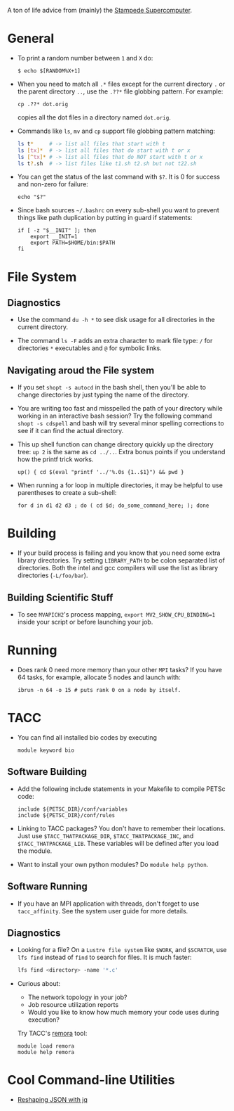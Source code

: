 A ton of life advice from (mainly) the 
[Stampede Supercomputer](https://portal.tacc.utexas.edu/user-guides/stampede2).

# General
* To print a random number between `1` and `X` do:
  ```
  $ echo $[RANDOM%X+1]
  ```

* When you need to match all `.*` files except for the current directory `.` or
  the parent directory `..`, use the `.??*` file globbing pattern. 
  For example: 
  ```
  cp .??* dot.orig
  ```
  copies all the dot files in a directory named `dot.orig`.

* Commands like `ls`, `mv` and `cp` support file globbing pattern matching:
  ```bash
  ls t*     # -> list all files that start with t
  ls [tx]*  # -> list all files that do start with t or x
  ls [^tx]* # -> list all files that do NOT start with t or x
  ls t?.sh  # -> list files like t1.sh t2.sh but not t22.sh
  ```

* You can get the status of the last command with `$?`. It is 0 for success
  and non-zero for failure:
  ```
  echo "$?"
  ```

* Since bash sources `~/.bashrc` on every sub-shell you want to prevent things
  like path duplication by putting in guard if statements:
  ```
  if [ -z "$__INIT" ]; then
      export __INIT=1
      export PATH=$HOME/bin:$PATH
  fi
  ```

# File System
## Diagnostics
* Use the command `du -h *` to see disk usage for all directories in the current directory.

* The command `ls -F` adds an extra character to mark file type: 
  `/` for directories `*` executables and `@` for symbolic links.

##  Navigating aroud the File system
* If you set `shopt -s autocd` in the bash shell, then you'll be able to change
  directories by just typing the name of the directory.

* You are writing too fast and misspelled the path of your directory while working 
  in an interactive bash session? Try the following command `shopt -s cdspell` 
  and bash will try several minor spelling corrections to see if it can find 
  the actual directory.

* This up shell function can change directory quickly up the directory tree: `up 2` 
  is the same as `cd ../..`. Extra bonus points if you understand how the printf trick works.
  ```
  up() { cd $(eval "printf '../'%.0s {1..$1}") && pwd }
  ```

* When running a for loop in multiple directories, it may be helpful to use     
  parentheses to create a sub-shell:                                            
  ```                                                                           
  for d in d1 d2 d3 ; do ( cd $d; do_some_command_here; ); done                 
  ``` 

# Building
* If your build process is failing and you know that you need some extra library
  directories. Try setting `LIBRARY_PATH` to be colon separated list of directories.
  Both the intel and gcc compilers will use the list as library directories (`-L/foo/bar`).

## Building Scientific Stuff
* To see `MVAPICH2`'s process mapping, `export MV2_SHOW_CPU_BINDING=1` inside
  your script or before launching your job.

# Running
* Does rank 0 need more memory than your other `MPI` tasks?
  If you have 64 tasks, for example, allocate 5 nodes and launch with:
  ```
  ibrun -n 64 -o 15 # puts rank 0 on a node by itself.
  ```

# TACC
* You can find all installed bio codes by executing
  ```
  module keyword bio
  ```

## Software Building
* Add the following include statements in your Makefile to compile PETSc code:
  ```
  include ${PETSC_DIR}/conf/variables
  include ${PETSC_DIR}/conf/rules
  ```

* Linking to TACC packages? You don't have to remember their locations. 
  Just use `$TACC_THATPACKAGE_DIR`, `$TACC_THATPACKAGE_INC`, and `$TACC_THATPACKAGE_LIB`. 
  These variables will be defined after you load the module.

* Want to install your own python modules? Do `module help python`.

## Software Running
* If you have an MPI application with threads, don't forget to use 
  `tacc_affinity`. See the system user guide for more details.

## Diagnostics
* Looking for a file? On a `Lustre file system` like `$WORK`, and `$SCRATCH`, 
  use `lfs find` instead of `find` to search for files. It is much faster:
  ```bash
  lfs find <directory> -name '*.c'
  ```

* Curious about:
  - The network topology in your job? 
  - Job resource utilization reports
  - Would you like to know how much memory your code uses during execution?
  
  Try TACC's [remora](https://github.com/TACC/remora) tool:
  ```
  module load remora
  module help remora
  ```

# Cool Command-line Utilities
* [Reshaping JSON with jq](https://programminghistorian.org/en/lessons/json-and-jq)
